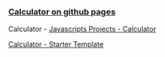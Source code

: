 <h3><a href="" target="_blank">Calculator on github pages</a></h3> 

<p>Calculator - <a href="https://www.youtube.com/watch?v=hwoNCmES0Ok&t=149s" target="_blank">
Javascripts Projects - Calculator</a></p>

<p><a href="https://github.com/john-smilga/js-calculator-setup" target="_blank">Calculator - Starter Template</a></p>